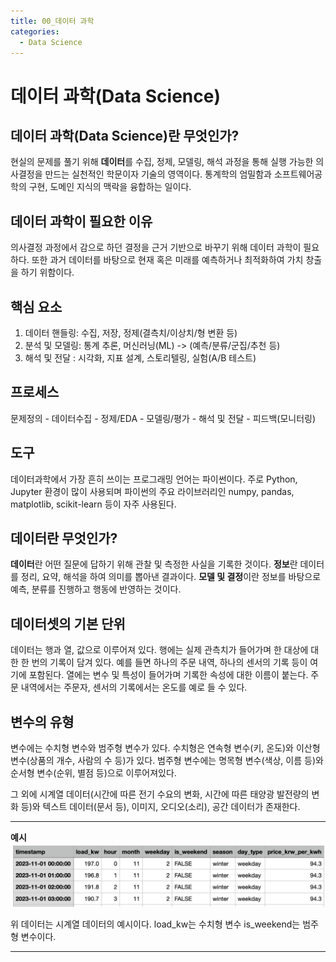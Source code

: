 ```yaml
---
title: 00_데이터 과학
categories:
  - Data Science
---
```

# 데이터 과학(Data Science)
## 데이터 과학(Data Science)란 무엇인가?

현실의 문제를 풀기 위해 **데이터**를 수집, 정제, 모델링, 해석 과정을 통해 실행 가능한 의사결정을 만드는 실천적인 학문이자 기술의 영역이다. 통계학의 엄밀함과 소프트웨어공학의 구현, 도메인 지식의 맥락을 융합하는 일이다. 

## 데이터 과학이 필요한 이유

의사결정 과정에서 감으로 하던 결정을 근거 기반으로 바꾸기 위해 데이터 과학이 필요하다. 또한 과거 데이터를 바탕으로 현재 혹은 미래를 예측하거나 최적화하여 가치 창출을 하기 위함이다.

## 핵심 요소

1. 데이터 핸들링: 수집, 저장, 정제(결측치/이상치/형 변환 등)
2. 분석 및 모델링: 통계 추론, 머신러닝(ML) -> (예측/분류/군집/추천 등)
3. 해석 및 전달 : 시각화, 지표 설계, 스토리텔링, 실험(A/B 테스트)

## 프로세스

문제정의 - 데이터수집 - 정제/EDA - 모델링/평가 - 해석 및 전달 - 피드백(모니터링)

## 도구

데이터과학에서 가장 흔히 쓰이는 프로그래밍 언어는 파이썬이다. 주로 Python, Jupyter 환경이 많이 사용되며 파이썬의 주요 라이브러리인 numpy, pandas, matplotlib, scikit-learn 등이 자주 사용된다.


## 데이터란 무엇인가?

**데이터**란 어떤 질문에 답하기 위해 관찰 및 측정한 사실을 기록한 것이다. 
**정보**란 데이터를 정리, 요약, 해석을 하여 의미를 뽑아낸 결과이다.
**모델 및 결정**이란 정보를 바탕으로 예측, 분류를 진행하고 행동에 반영하는 것이다.

## 데이터셋의 기본 단위

데이터는 행과 열, 값으로 이루어져 있다. 행에는 실제 관측치가 들어가며 한 대상에 대한 한 번의 기록이 담겨 있다. 예를 들면 하나의 주문 내역, 하나의 센서의 기록 등이 여기에 포함된다. 열에는 변수 및 특성이 들어가며 기록한 속성에 대한 이름이 붙는다. 주문 내역에서는 주문자, 센서의 기록에서는 온도를 예로 들 수 있다.

## 변수의 유형

변수에는 수치형 변수와 범주형 변수가 있다. 수치형은 연속형 변수(키, 온도)와 이산형 변수(상품의 개수, 사람의 수 등)가 있다. 범주형 변수에는 명목형 변수(색상, 이름 등)와 순서형 변수(순위, 별점 등)으로 이루어져있다.

그 외에 시계열 데이터(시간에 따른 전기 수요의 변화, 시간에 따른 태양광 발전량의 변화 등)와 텍스트 데이터(문서 등), 이미지, 오디오(소리), 공간 데이터가 존재한다.

---
**예시**
![](/attachments/data_example_20251008.png)

위 데이터는 시계열 데이터의 예시이다. load_kw는 수치형 변수 is_weekend는 범주형 변수이다.

---


